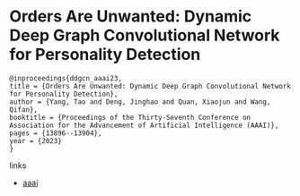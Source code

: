 # Orders Are Unwanted: Dynamic Deep Graph Convolutional Network for Personality Detection

```
@inproceedings{ddgcn_aaai23,
title = {Orders Are Unwanted: Dynamic Deep Graph Convolutional Network for Personality Detection},
author = {Yang, Tao and Deng, Jinghao and Quan, Xiaojun and Wang, Qifan},
booktitle = {Proceedings of the Thirty-Seventh Conference on Association for the Advancement of Artificial Intelligence (AAAI)},
pages = {13896--13904},
year = {2023}
}
```

links
- [aaai](https://ojs.aaai.org/index.php/AAAI/article/view/26627)
